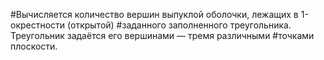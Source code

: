 #Вычисляется количество вершин выпуклой оболочки, лежащих в 1-окрестности (открытой)
#заданного заполненного треугольника. Треугольник задаётся его вершинами — тремя различными
#точками плоскости.
